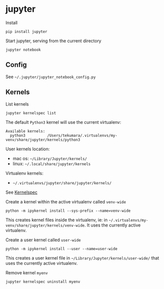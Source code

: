 # jupyter

Install
```
pip install jupyter
```

Start jupyter, serving from the current directory
```
jupyter notebook
```

## Config

See `~/.jupyter/jupyter_notebook_config.py`

## Kernels

List kernels
```
jupyter kernelspec list
```

The default `Python3` kernel will use the current virtualenv:
```
Available kernels:
  python3          /Users/tekumara/.virtualenvs/my-venv/share/jupyter/kernels/python3
```  

User kernels location:
* mac os: `~/Library/Jupyter/kernels/`
* linux: `~/.local/share/jupyter/kernels`

Virtualenv kernels:
* `~/.virtualenvs/jupyter/share/jupyter/kernels/`

See [Kernelspec](https://jupyter-client.readthedocs.io/en/latest/kernels.html#kernelspecs)

Create a kernel within the active virtualenv called `venv-wide`

```
python -m ipykernel install --sys-prefix --name=venv-wide
```

This creates kernel files inside the virtualenv, ie: in `~/.virtualenvs/my-venv/share/jupyter/kernels/venv-wide`. It uses the currently active virtualenv.

Create a user kernel called `user-wide`

```
python -m ipykernel install --user --name=user-wide
```

This creates a user kernel file in `~/Library/Jupyter/kernels/user-wide/` that uses the currently active virtualenv.

Remove kernel `myenv`

```
jupyter kernelspec uninstall myenv
```
